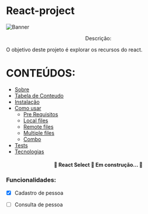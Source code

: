 # React-project

![Banner](https://user-images.githubusercontent.com/69947504/141135355-13a535b0-17be-45e3-828d-c790b150fb21.jpg)

<p align="center">Descrição:</p>

O objetivo deste projeto é explorar os recursos do react.

CONTEÚDOS:
=================
<!--ts-->
   * [Sobre](#Sobre)
   * [Tabela de Conteudo](#tabela-de-conteudo)
   * [Instalação](#instalacao)
   * [Como usar](#como-usar)
      * [Pre Requisitos](#pre-requisitos)
      * [Local files](#local-files)
      * [Remote files](#remote-files)
      * [Multiple files](#multiple-files)
      * [Combo](#combo)
   * [Tests](#testes)
   * [Tecnologias](#tecnologias)
<!--te-->

<h4 align="center"> 
	🚧  React Select 🚀 Em construção...  🚧
</h4>

### Funcionalidades:

- [x] Cadastro de pessoa
- [ ] Consulta de pessoa

